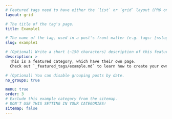 ```yaml
---
# Featured tags need to have either the `list` or `grid` layout (PRO only).
layout: grid

# The title of the tag's page.
title: Example1

# The name of the tag, used in a post's front matter (e.g. tags: [<slug>]).
slug: example1

# (Optional) Write a short (~150 characters) description of this featured tag.
description: >
  This is a featured category, which have their own page.
  Check out `_featured_tags/example.md` to learn how to create your own.

# (Optional) You can disable grouping posts by date.
no_groups: true

menu: true
order: 3
# Exclude this example category from the sitemap.
# DON'T USE THIS SETTING IN YOUR CATEGORIES!
sitemap: false
---
```

